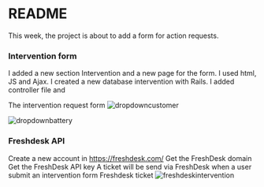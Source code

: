 # README

This week, the project is about to add a form for action requests.

### Intervention form
I added a new section Intervention and a new page for the form. I used html, JS and Ajax. I created a new database intervention with Rails. I added controller file and 

The intervention request form
![dropdowncustomer](https://user-images.githubusercontent.com/113941321/204069734-4641bb3b-6138-4c3e-9307-1356edffecb0.png)

![dropdownbattery](https://user-images.githubusercontent.com/113941321/204069749-1faaab7a-079e-4547-9605-d8c3c5fb500a.png)

### Freshdesk API
Create a new account in https://freshdesk.com/
Get the FreshDesk domain
Get the FreshDesk API key
A ticket will be send via FreshDesk when a user submit an intervention form
Freshdesk ticket
![freshdeskintervention](https://user-images.githubusercontent.com/113941321/204068271-4a141398-45fe-4ef1-a004-26ddda3cf2cb.png)


